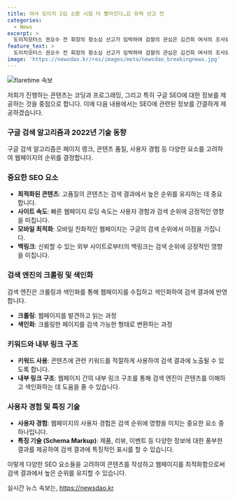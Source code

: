 ```yaml
---
title: 여사 도이치 2심 소환 시점 더 빨라진다…김 유력 선고 전
categories:
  - News
excerpt: >
  도이치모터스 권오수 전 회장의 항소심 선고가 임박하여 검찰의 관심은 김건희 여사의 조사로 이동되고 있습니다. 검찰은 김 여사 조사 시기를 선고 이후로 계획했으나, 이를 변경해 선고 이전에 조사할 예정으로 전해졌습니다. 검찰은 이에 대한 방침을 이번 달 말이나 다음 달 초에 결정할 예정이며, 소환 조사 형태로 진행될 것으로 보입니다. 또한, 김 여사의 조사 시점이 앞당겨진 것은 검찰총장 임기와 국정감사 등의 판단에 의한 것으로 보입니다.
feature_text: >
  도이치모터스 권오수 전 회장의 항소심 선고가 임박하여 검찰의 관심은 김건희 여사의 조사로 이동되고 있습니다. 검찰은 김 여사 조사 시기를 선고 이후로 계획했으나, 이를 변경해 선고 이전에 조사할 예정으로 전해졌습니다. 검찰은 이에 대한 방침을 이번 달 말이나 다음 달 초에 결정할 예정이며, 소환 조사 형태로 진행될 것으로 보입니다. 또한, 김 여사의 조사 시점이 앞당겨진 것은 검찰총장 임기와 국정감사 등의 판단에 의한 것으로 보입니다.
image: 'https://newsdao.kr/res/images/meta/newsdao_breakingnews.jpg'
---
```


<p><img src="https://newsdao.kr/res/images/meta/newsdao_breakingnews.jpg" alt="flaretime 속보" /></p>

<p>저희가 진행하는 콘텐츠는 코딩과 프로그래밍, 그리고 특히 구글 SEO에 대한 정보를 제공하는 것을 중점으로 합니다. 이에 다음 내용에서는 SEO에 관련된 정보를 간결하게 제공하겠습니다. </p>

<h3>구글 검색 알고리즘과 2022년 기술 동향</h3>

<p>구글 검색 알고리즘은 페이지 랭크, 콘텐츠 품질, 사용자 경험 등 다양한 요소를 고려하여 웹페이지의 순위를 결정합니다.</p>

<h3>중요한 SEO 요소</h3>

<ul>
<li><strong>최적화된 콘텐츠</strong>: 고품질의 콘텐츠는 검색 결과에서 높은 순위를 유지하는 데 중요합니다.</li>
<li><strong>사이트 속도</strong>: 빠른 웹페이지 로딩 속도는 사용자 경험과 검색 순위에 긍정적인 영향을 미칩니다.</li>
<li><strong>모바일 최적화</strong>: 모바일 친화적인 웹페이지는 구글의 검색 순위에서 이점을 가집니다.</li>
<li><strong>백링크</strong>: 신뢰할 수 있는 외부 사이트로부터의 백링크는 검색 순위에 긍정적인 영향을 미칩니다.</li>
</ul>

<h3>검색 엔진의 크롤링 및 색인화</h3>

<p>검색 엔진은 크롤링과 색인화를 통해 웹페이지를 수집하고 색인화하여 검색 결과에 반영합니다.</p>

<ul>
<li><strong>크롤링</strong>: 웹페이지를 발견하고 읽는 과정</li>
<li><strong>색인화</strong>: 크롤링한 페이지를 검색 가능한 형태로 변환하는 과정</li>
</ul>

<h3>키워드와 내부 링크 구조</h3>

<ul>
<li><strong>키워드 사용</strong>: 콘텐츠에 관련 키워드를 적절하게 사용하여 검색 결과에 노출될 수 있도록 합니다.</li>
<li><strong>내부 링크 구조</strong>: 웹페이지 간의 내부 링크 구조를 통해 검색 엔진이 콘텐츠를 이해하고 색인화하는 데 도움을 줄 수 있습니다.</li>
</ul>

<h3>사용자 경험 및 특징 기술</h3>

<ul>
<li><strong>사용자 경험</strong>: 웹페이지의 사용자 경험은 검색 순위에 영향을 미치는 중요한 요소 중 하나입니다.</li>
<li><strong>특징 기술 (Schema Markup)</strong>: 제품, 리뷰, 이벤트 등 다양한 정보에 대한 풍부한 결과를 제공하여 검색 결과에 특징적인 표시를 할 수 있습니다.</li>
</ul>

<p>이렇게 다양한 SEO 요소들을 고려하여 콘텐츠를 작성하고 웹페이지를 최적화함으로써 검색 결과에서 높은 순위를 유지할 수 있습니다.</p>
실시간 뉴스 속보는, <a href="https://newsdao.kr" rel="dofollow">https://newsdao.kr</a>


